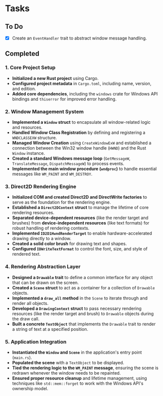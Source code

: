 # Tasks

## To Do

- [x] Create an `EventHandler` trait to abstract window message handling.

## Completed

### 1. Core Project Setup
- **Initialized a new Rust project** using Cargo.
- **Configured project metadata** in `Cargo.toml`, including name, version, and edition.
- **Added core dependencies**, including the `windows` crate for Windows API bindings and `thiserror` for improved error handling.

### 2. Window Management System
- **Implemented a `Window` struct** to encapsulate all window-related logic and resources.
- **Handled Window Class Registration** by defining and registering a `WNDCLASSEXW` structure.
- **Managed Window Creation** using `CreateWindowExW` and established a connection between the Win32 window handle (`HWND`) and the Rust `Window` instance.
- **Created a standard Windows message loop** (`GetMessageW`, `TranslateMessage`, `DispatchMessageW`) to process events.
- **Implemented the main window procedure (`wndproc`)** to handle essential messages like `WM_PAINT` and `WM_DESTROY`.

### 3. Direct2D Rendering Engine
- **Initialized COM and created Direct2D and DirectWrite factories** to serve as the foundation for the rendering engine.
- **Established a `Direct2DContext` struct** to manage the lifetime of core rendering resources.
- **Separated device-dependent resources** (like the render target and brushes) from **device-independent resources** (like text formats) for robust handling of rendering contexts.
- **Implemented `ID2D1HwndRenderTarget`** to enable hardware-accelerated drawing directly to a window.
- **Created a solid color brush** for drawing text and shapes.
- **Configured `IDWriteTextFormat`** to control the font, size, and style of rendered text.

### 4. Rendering Abstraction Layer
- **Designed a `Drawable` trait** to define a common interface for any object that can be drawn on the screen.
- **Created a `Scene` struct** to act as a container for a collection of `Drawable` objects.
- **Implemented a `draw_all` method** in the `Scene` to iterate through and render all objects.
- **Developed a `DrawingContext` struct** to pass necessary rendering resources (like the render target and brush) to `Drawable` objects during the draw call.
- **Built a concrete `TextObject`** that implements the `Drawable` trait to render a string of text at a specified position.

### 5. Application Integration
- **Instantiated the `Window` and `Scene`** in the application's entry point (`main.rs`).
- **Populated the scene** with a `TextObject` to be displayed.
- **Tied the rendering logic to the `WM_PAINT` message**, ensuring the scene is redrawn whenever the window needs to be repainted.
- **Ensured proper resource cleanup** and lifetime management, using techniques like `std::mem::forget` to work with the Windows API's ownership model.